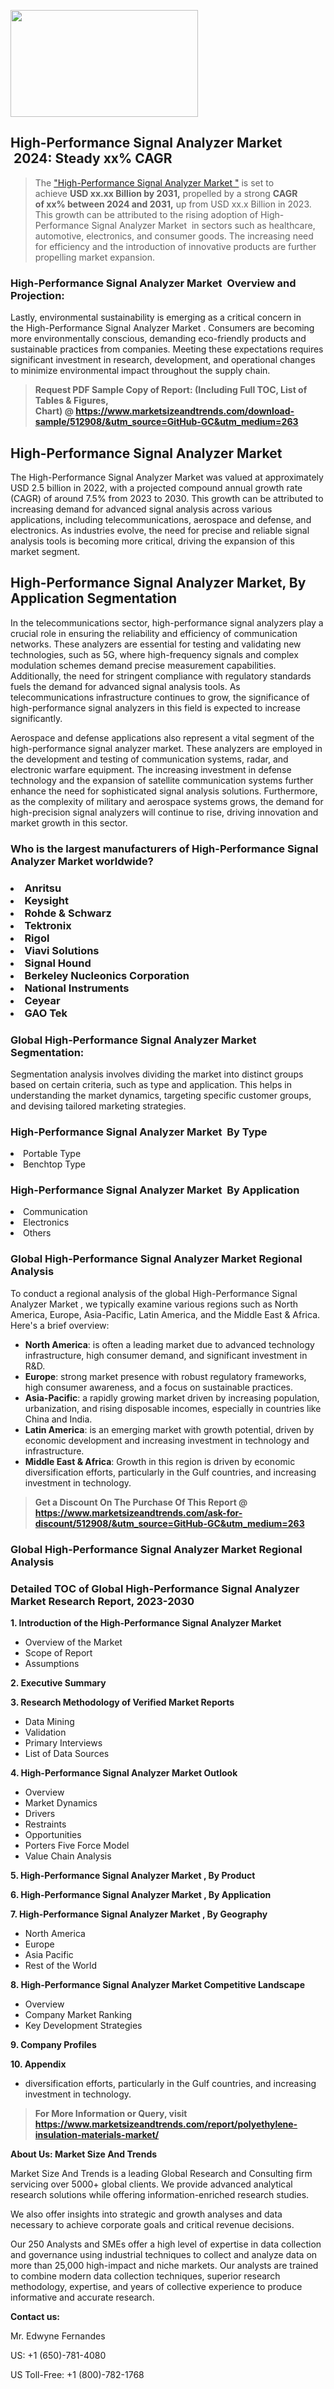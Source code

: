 <p><img class="alignnone size-medium wp-image-20088" src="https://ffe5etoiles.com/wp-content/uploads/2024/12/MST1-300x171.png" alt="" width="300" height="171" /></p><h2 id="ember46" class="ember-view reader-text-block__heading-2">High-Performance Signal Analyzer Market &nbsp;2024: Steady&nbsp;xx% CAGR</h2><blockquote id="ember47" class="ember-view reader-text-block__blockquote">The&nbsp;<a class="app-aware-link " href="https://www.marketsizeandtrends.com/download-sample/512908/&utm_source=GitHub-GC&utm_medium=263" target="_blank" data-test-app-aware-link="">"High-Performance Signal Analyzer Market "</a>&nbsp;is set to achieve&nbsp;<strong>USD&nbsp;xx.xx&nbsp;Billion by 2031,</strong>&nbsp;propelled by a strong&nbsp;<strong>CAGR of&nbsp;xx% between 2024 and 2031,</strong>&nbsp;up from USD xx.x Billion in 2023. This growth can be attributed to the rising adoption of&nbsp;High-Performance Signal Analyzer Market &nbsp;in sectors such as healthcare, automotive, electronics, and consumer goods. The increasing need for efficiency and the introduction of innovative products are further propelling market expansion.</blockquote><h3 id="ember48" class="ember-view reader-text-block__heading-3">High-Performance Signal Analyzer Market &nbsp;Overview and Projection:</h3><p id="ember49" class="ember-view reader-text-block__paragraph">Lastly, environmental sustainability is emerging as a critical concern in the&nbsp;High-Performance Signal Analyzer Market . Consumers are becoming more environmentally conscious, demanding eco-friendly products and sustainable practices from companies. Meeting these expectations requires significant investment in research, development, and operational changes to minimize environmental impact throughout the supply chain.</p><blockquote id="ember50" class="ember-view reader-text-block__blockquote"><strong>Request PDF Sample Copy of Report: (Including Full TOC, List of Tables &amp; Figures, Chart)&nbsp;@&nbsp;<strong><a href="https://www.marketsizeandtrends.com/download-sample/512908/&utm_source=GitHub-GC&utm_medium=263" target="_blank">https://www.marketsizeandtrends.com/download-sample/512908/&utm_source=GitHub-GC&utm_medium=263</a></strong></strong></blockquote><h3 class=""> <h2>High-Performance Signal Analyzer Market</h2><p>The High-Performance Signal Analyzer Market was valued at approximately USD 2.5 billion in 2022, with a projected compound annual growth rate (CAGR) of around 7.5% from 2023 to 2030. This growth can be attributed to increasing demand for advanced signal analysis across various applications, including telecommunications, aerospace and defense, and electronics. As industries evolve, the need for precise and reliable signal analysis tools is becoming more critical, driving the expansion of this market segment.</p><h2>High-Performance Signal Analyzer Market, By Application Segmentation</h2><p>In the telecommunications sector, high-performance signal analyzers play a crucial role in ensuring the reliability and efficiency of communication networks. These analyzers are essential for testing and validating new technologies, such as 5G, where high-frequency signals and complex modulation schemes demand precise measurement capabilities. Additionally, the need for stringent compliance with regulatory standards fuels the demand for advanced signal analysis tools. As telecommunications infrastructure continues to grow, the significance of high-performance signal analyzers in this field is expected to increase significantly.</p><p>Aerospace and defense applications also represent a vital segment of the high-performance signal analyzer market. These analyzers are employed in the development and testing of communication systems, radar, and electronic warfare equipment. The increasing investment in defense technology and the expansion of satellite communication systems further enhance the need for sophisticated signal analysis solutions. Furthermore, as the complexity of military and aerospace systems grows, the demand for high-precision signal analyzers will continue to rise, driving innovation and market growth in this sector.</p></h3><h3 id="" class="">Who is the largest manufacturers of&nbsp;High-Performance Signal Analyzer Market worldwide?</h3><h3 class=""></Li><Li>Anritsu</Li><Li> Keysight</Li><Li> Rohde & Schwarz</Li><Li> Tektronix</Li><Li> Rigol</Li><Li> Viavi Solutions</Li><Li> Signal Hound</Li><Li> Berkeley Nucleonics Corporation</Li><Li> National Instruments</Li><Li> Ceyear</Li><Li> GAO Tek</h3><h3 id="ember53" class="ember-view reader-text-block__heading-3">Global&nbsp;High-Performance Signal Analyzer Market Segmentation:</h3><p id="ember54" class="ember-view reader-text-block__paragraph">Segmentation analysis involves dividing the market into distinct groups based on certain criteria, such as type and application. This helps in understanding the market dynamics, targeting specific customer groups, and devising tailored marketing strategies.</p><h3 id="" class="">High-Performance Signal Analyzer Market &nbsp;By Type</h3><p></Li><Li>Portable Type</Li><Li> Benchtop Type</p><h3 id="" class="">High-Performance Signal Analyzer Market &nbsp;By Application</h3><p class=""></Li><Li>Communication</Li><Li> Electronics</Li><Li> Others</p><h3 id="ember62" class="ember-view reader-text-block__heading-3">Global High-Performance Signal Analyzer Market Regional Analysis</h3><p id="ember63" class="ember-view reader-text-block__paragraph">To conduct a regional analysis of the global High-Performance Signal Analyzer Market , we typically examine various regions such as North America, Europe, Asia-Pacific, Latin America, and the Middle East &amp; Africa. Here's a brief overview:</p><ul><li><strong>North America</strong>: is often a leading market due to advanced technology infrastructure, high consumer demand, and significant investment in R&amp;D.</li><li><strong>Europe</strong>: strong market presence with robust regulatory frameworks, high consumer awareness, and a focus on sustainable practices.</li><li><strong>Asia-Pacific</strong>: a rapidly growing market driven by increasing population, urbanization, and rising disposable incomes, especially in countries like China and India.</li><li><strong>Latin America</strong>: is an emerging market with growth potential, driven by economic development and increasing investment in technology and infrastructure.</li><li><strong>Middle East &amp; Africa</strong>: Growth in this region is driven by economic diversification efforts, particularly in the Gulf countries, and increasing investment in technology.</li></ul><blockquote id="ember61" class="ember-view reader-text-block__blockquote"><strong>Get a Discount On The Purchase Of This Report @ <strong><a href="https://html-cleaner.com/" target="">https://www.marketsizeandtrends.com/ask-for-discount/512908/&utm_source=GitHub-GC&utm_medium=263</a></strong></strong></blockquote><h3 id="ember62" class="ember-view reader-text-block__heading-3">Global High-Performance Signal Analyzer Market Regional Analysis</h3><h3 id="" class="">Detailed TOC of Global High-Performance Signal Analyzer Market Research Report, 2023-2030</h3><p id="" class=""><strong>1. Introduction of the High-Performance Signal Analyzer Market </strong></p><ul><li>Overview of the Market</li><li>Scope of Report</li><li>Assumptions</li></ul><p id="" class=""><strong>2. Executive Summary</strong></p><p id="" class=""><strong>3. Research Methodology of Verified Market Reports</strong></p><ul><li>Data Mining</li><li>Validation</li><li>Primary Interviews</li><li>List of Data Sources</li></ul><p id="" class=""><strong>4. High-Performance Signal Analyzer Market Outlook</strong></p><ul><li>Overview</li><li>Market Dynamics</li><li>Drivers</li><li>Restraints</li><li>Opportunities</li><li>Porters Five Force Model</li><li>Value Chain Analysis</li></ul><p id="" class=""><strong>5. High-Performance Signal Analyzer Market , By Product</strong></p><p id="" class=""><strong>6. High-Performance Signal Analyzer Market , By Application</strong></p><p id="" class=""><strong>7. High-Performance Signal Analyzer Market , By Geography</strong></p><ul><li>North America</li><li>Europe</li><li>Asia Pacific</li><li>Rest of the World</li></ul><p id="" class=""><strong>8. High-Performance Signal Analyzer Market Competitive Landscape</strong></p><ul><li>Overview</li><li>Company Market Ranking</li><li>Key Development Strategies</li></ul><p id="" class=""><strong>9. Company Profiles</strong></p><p id="" class=""><strong>10. Appendix</strong></p><ul><li>diversification efforts, particularly in the Gulf countries, and increasing investment in technology.</li></ul><blockquote id="ember65" class="ember-view reader-text-block__blockquote"><strong>For More Information or Query, visit <strong><strong><a href="https://html-cleaner.com/" target="">https://www.marketsizeandtrends.com/report/polyethylene-insulation-materials-market/</a></strong></strong></strong></blockquote><p id="" class=""><strong>About Us: Market Size And Trends</strong></p><p id="" class="">Market Size And Trends is a leading Global Research and Consulting firm servicing over 5000+ global clients. We provide advanced analytical research solutions while offering information-enriched research studies.</p><p id="" class="">We also offer insights into strategic and growth analyses and data necessary to achieve corporate goals and critical revenue decisions.</p><p id="" class="">Our 250 Analysts and SMEs offer a high level of expertise in data collection and governance using industrial techniques to collect and analyze data on more than 25,000 high-impact and niche markets. Our analysts are trained to combine modern data collection techniques, superior research methodology, expertise, and years of collective experience to produce informative and accurate research.</p><p id="" class=""><strong>Contact us:</strong></p><p id="" class="">Mr. Edwyne Fernandes</p><p id="" class="">US: +1 (650)-781-4080</p><p id="" class="">US Toll-Free: +1 (800)-782-1768</p>
